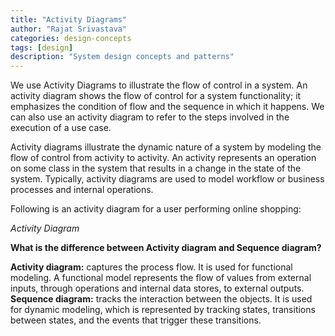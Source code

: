 ```yaml
---
title: "Activity Diagrams"
author: "Rajat Srivastava"
categories: design-concepts
tags: [design]
description: "System design concepts and patterns"
---
```


We use Activity Diagrams to illustrate the flow of control in a system. An activity diagram shows the flow of control for a system functionality; it emphasizes the condition of flow and the sequence in which it happens. We can also use an activity diagram to refer to the steps involved in the execution of a use case.

Activity diagrams illustrate the dynamic nature of a system by modeling the flow of control from activity to activity. An activity represents an operation on some class in the system that results in a change in the state of the system. Typically, activity diagrams are used to model workflow or business processes and internal operations.

Following is an activity diagram for a user performing online shopping:

*Activity Diagram*

**What is the difference between Activity diagram and Sequence diagram?**

**Activity diagram:** captures the process flow. It is used for functional modeling. A functional model represents the flow of values from external inputs, through operations and internal data stores, to external outputs.
**Sequence diagram:** tracks the interaction between the objects. It is used for dynamic modeling, which is represented by tracking states, transitions between states, and the events that trigger these transitions.